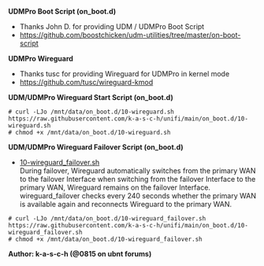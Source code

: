 

<b>UDMPro Boot Script (on_boot.d)</b>
- Thanks John D. for providing UDM / UDMPro Boot Script
- https://github.com/boostchicken/udm-utilities/tree/master/on-boot-script

<b>UDMPro Wireguard</b>
- Thanks tusc for providing Wireguard for UDMPro in kernel mode
- https://github.com/tusc/wireguard-kmod

<b>UDM/UDMPro Wireguard Start Script (on_boot.d)</b>
```
# curl -LJo /mnt/data/on_boot.d/10-wireguard.sh https://raw.githubusercontent.com/k-a-s-c-h/unifi/main/on_boot.d/10-wireguard.sh
# chmod +x /mnt/data/on_boot.d/10-wireguard.sh
```

<b>UDM/UDMPro Wireguard Failover Script (on_boot.d)</b>
- <a href="https://github.com/k-a-s-c-h/unifi/blob/main/on_boot.d/10-wireguard_failover.sh">10-wireguard_failover.sh</a><br>
During failover, Wireguard automatically switches from the primary WAN to the failover Interface when switching from the failover Interface to the primary WAN, Wireguard remains on the failover Interface.<br>
wireguard_failover checks every 240 seconds whether the primary WAN is available again and reconnects Wireguard to the primary WAN.
```
# curl -LJo /mnt/data/on_boot.d/10-wireguard_failover.sh https://raw.githubusercontent.com/k-a-s-c-h/unifi/main/on_boot.d/10-wireguard_failover.sh
# chmod +x /mnt/data/on_boot.d/10-wireguard_failover.sh
```
<b>Author: k-a-s-c-h (@0815 on ubnt forums)</b>
